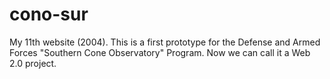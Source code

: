 # cono-sur
My 11th website (2004). This is a first prototype for the Defense and Armed Forces "Southern Cone Observatory" Program. Now we can call it a Web 2.0 project.
